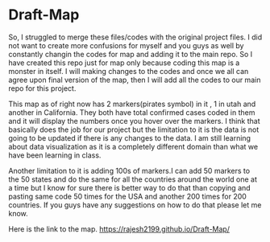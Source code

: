 # Draft-Map
So, I struggled to merge these files/codes with the original project files. I did not want to create more confusions for myself and you guys as well by constantly changin
the codes for map and adding it to the main repo. So I have created this repo just for map only because coding this map is a monster in itself.
I will making changes to the codes and once we all can agree upon final version of the map, then I will add all the codes to our main repo for this project.

This map as of right now has 2 markers(pirates symbol) in it , 1 in utah and another in California. They both have total confirmed cases coded in them and it will display
the numbers once you hover over the markers. I think that basically does the job for our project but the limitation to it is the data is not going to be updated
if there is any changes to the data. I am still learning about data visualization as it is a completely different domain than what we have been learning in class.

Another limitation to it is adding 100s of markers.I can add 50 markers to the 50 states and do the same for all the countries around the world one at a time but I know for sure there is better way to do that
than copying and pasting same code 50 times for the USA and another 200 times for 200 countries. If you guys have any suggestions on how to do that please let me 
know.

Here is the link to the map.
https://rajesh2199.github.io/Draft-Map/

